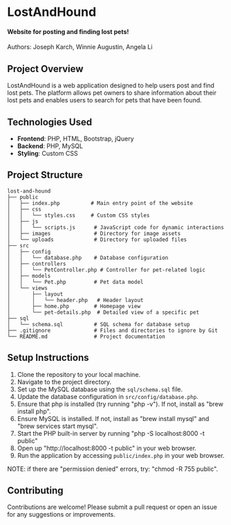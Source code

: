 # LostAndHound

#### Website for posting and finding lost pets!

Authors: Joseph Karch, Winnie Augustin, Angela Li

## Project Overview

LostAndHound is a web application designed to help users post and find lost pets. The platform allows pet owners to share information about their lost pets and enables users to search for pets that have been found.

## Technologies Used

- **Frontend**: PHP, HTML, Bootstrap, jQuery
- **Backend**: PHP, MySQL
- **Styling**: Custom CSS

## Project Structure

```
lost-and-hound
├── public
│   ├── index.php          # Main entry point of the website
│   ├── css
│   │   └── styles.css     # Custom CSS styles
│   ├── js
│   │   └── scripts.js      # JavaScript code for dynamic interactions
│   ├── images              # Directory for image assets
│   └── uploads             # Directory for uploaded files
├── src
│   ├── config
│   │   └── database.php    # Database configuration
│   ├── controllers
│   │   └── PetController.php # Controller for pet-related logic
│   ├── models
│   │   └── Pet.php         # Pet data model
│   └── views
│       ├── layout
│       │   └── header.php   # Header layout
│       ├── home.php        # Homepage view
│       └── pet-details.php  # Detailed view of a specific pet
├── sql
│   └── schema.sql          # SQL schema for database setup
├── .gitignore              # Files and directories to ignore by Git
└── README.md               # Project documentation
```

## Setup Instructions

1. Clone the repository to your local machine.
2. Navigate to the project directory.
3. Set up the MySQL database using the `sql/schema.sql` file.
4. Update the database configuration in `src/config/database.php`.
5. Ensure that php is installed (try running "php -v"). If not, install as "brew install php".
6. Ensure MySQL is installed. If not, install as "brew install mysql" and "brew services start mysql".
7. Start the PHP built-in server by running "php -S localhost:8000 -t public"
8. Open up "http://localhost:8000 -t public" in your web browser.
5. Run the application by accessing `public/index.php` in your web browser.

NOTE: if there are "permission denied" errors, try: "chmod -R 755 public".

## Contributing

Contributions are welcome! Please submit a pull request or open an issue for any suggestions or improvements.